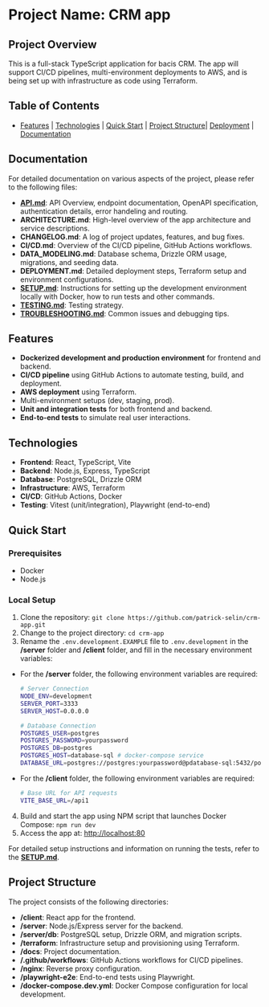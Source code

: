 # Project Name: CRM app

## Project Overview

This is a full-stack TypeScript application for bacis CRM. The app will support CI/CD pipelines, multi-environment deployments to AWS, and is being set up with infrastructure as code using Terraform.

## Table of Contents

- [Features](#features) | [Technologies](#technologies) | [Quick Start](#quick-start) | [Project Structure](#project-structure)| [Deployment](#deployment) | [Documentation](#documentation)

## Documentation

For detailed documentation on various aspects of the project, please refer to the following files:

- **[API.md](docs/API.md)**: API Overview, endpoint documentation, OpenAPI specification, authentication details, error handeling and routing.
- **ARCHITECTURE.md**: High-level overview of the app architecture and service descriptions.
- **CHANGELOG.md**: A log of project updates, features, and bug fixes.
- **CI/CD.md**: Overview of the CI/CD pipeline, GitHub Actions workflows.
- **DATA_MODELING.md**: Database schema, Drizzle ORM usage, migrations, and seeding data.
- **DEPLOYMENT.md**: Detailed deployment steps, Terraform setup and environment configurations.
- **[SETUP.md](docs/SETUP.md)**: Instructions for setting up the development environment locally with Docker, how to run tests and other commands.
- **[TESTING.md](docs/TESTING.md)**: Testing strategy.
- **[TROUBLESHOOTING.md](docs/TROUBLESHOOTING.md)**: Common issues and debugging tips.

## Features

- **Dockerized development and production environment** for frontend and backend.
- **CI/CD pipeline** using GitHub Actions to automate testing, build, and deployment.
- **AWS deployment** using Terraform.
- Multi-environment setups (dev, staging, prod).
- **Unit and integration tests** for both frontend and backend.
- **End-to-end tests** to simulate real user interactions.

## Technologies

- **Frontend**: React, TypeScript, Vite
- **Backend**: Node.js, Express, TypeScript
- **Database**: PostgreSQL, Drizzle ORM
- **Infrastructure**: AWS, Terraform
- **CI/CD**: GitHub Actions, Docker
- **Testing**: Vitest (unit/integration), Playwright (end-to-end)

## Quick Start

### Prerequisites

- Docker
- Node.js

### Local Setup

1. Clone the repository: `git clone https://github.com/patrick-selin/crm-app.git`
2. Change to the project directory: `cd crm-app`
3. Rename the `.env.development.EXAMPLE` file to `.env.development` in the **/server** folder and **/client** folder, and fill in the necessary environment variables:

- For the **/server** folder, the following environment variables are required:

  ```bash
  # Server Connection
  NODE_ENV=development
  SERVER_PORT=3333
  SERVER_HOST=0.0.0.0

  # Database Connection
  POSTGRES_USER=postgres
  POSTGRES_PASSWORD=yourpassword
  POSTGRES_DB=postgres
  POSTGRES_HOST=database-sql # docker-compose service
  DATABASE_URL=postgres://postgres:yourpassword@pdatabase-sql:5432/postgres
  ```

- For the **/client** folder, the following environment variables are required:
  ```bash
  # Base URL for API requests
  VITE_BASE_URL=/api1
  ```

4. Build and start the app using NPM script that launches Docker Compose: `npm run dev`
5. Access the app at: [http://localhost:80](http://localhost:80)

For detailed setup instructions and information on running the tests, refer to the **[SETUP.md](docs/SETUP.md)**.

## Project Structure

The project consists of the following directories:

- **/client**: React app for the frontend.
- **/server**: Node.js/Express server for the backend.
- **/server/db**: PostgreSQL setup, Drizzle ORM, and migration scripts.
- **/terraform**: Infrastructure setup and provisioning using Terraform.
- **/docs**: Project documentation.
- **/.github/workflows**: GitHub Actions workflows for CI/CD pipelines.
- **/nginx**: Reverse proxy configuration.
- **/playwright-e2e**: End-to-end tests using Playwright.
- **/docker-compose.dev.yml**: Docker Compose configuration for local development.
